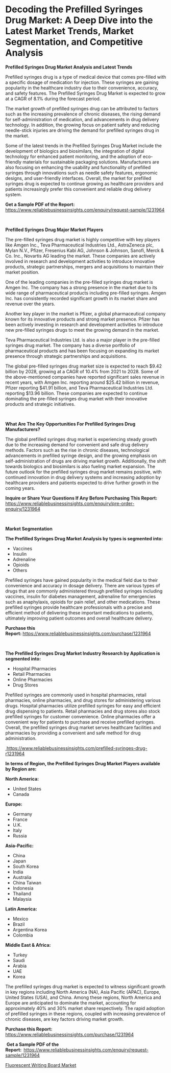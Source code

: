 <p><h1>Decoding the Prefilled Syringes Drug Market: A Deep Dive into the Latest Market Trends, Market Segmentation, and Competitive Analysis</h1></p><p><strong>Prefilled Syringes Drug Market Analysis and Latest Trends</strong></p>
<p><p>Prefilled syringes drug is a type of medical device that comes pre-filled with a specific dosage of medication for injection. These syringes are gaining popularity in the healthcare industry due to their convenience, accuracy, and safety features. The Prefilled Syringes Drug Market is expected to grow at a CAGR of 8.1% during the forecast period. </p><p>The market growth of prefilled syringes drug can be attributed to factors such as the increasing prevalence of chronic diseases, the rising demand for self-administration of medication, and advancements in drug delivery technology. In addition, the growing focus on patient safety and reducing needle-stick injuries are driving the demand for prefilled syringes drug in the market.</p><p>Some of the latest trends in the Prefilled Syringes Drug Market include the development of biologics and biosimilars, the integration of digital technology for enhanced patient monitoring, and the adoption of eco-friendly materials for sustainable packaging solutions. Manufacturers are also focusing on enhancing the usability and functionality of prefilled syringes through innovations such as needle safety features, ergonomic designs, and user-friendly interfaces. Overall, the market for prefilled syringes drug is expected to continue growing as healthcare providers and patients increasingly prefer this convenient and reliable drug delivery system.</p></p>
<p><strong>Get a Sample PDF of the Report:&nbsp;</strong> <a href="https://www.reliablebusinessinsights.com/enquiry/request-sample/1231964">https://www.reliablebusinessinsights.com/enquiry/request-sample/1231964</a></p>
<p>&nbsp;</p>
<p><strong>Prefilled Syringes Drug Major Market Players</strong></p>
<p><p>The pre-filled syringes drug market is highly competitive with key players like Amgen Inc., Teva Pharmaceutical Industries Ltd., AstraZeneca plc, Mylan N.V., Pfizer, Fresenius Kabi AG, Johnson & Johnson, Sanofi, Merck & Co. Inc., Novartis AG leading the market. These companies are actively involved in research and development activities to introduce innovative products, strategic partnerships, mergers and acquisitions to maintain their market position.</p><p>One of the leading companies in the pre-filled syringes drug market is Amgen Inc. The company has a strong presence in the market due to its wide range of pharmaceutical products including pre-filled syringes. Amgen Inc. has consistently recorded significant growth in its market share and revenue over the years.</p><p>Another key player in the market is Pfizer, a global pharmaceutical company known for its innovative products and strong market presence. Pfizer has been actively investing in research and development activities to introduce new pre-filled syringes drugs to meet the growing demand in the market.</p><p>Teva Pharmaceutical Industries Ltd. is also a major player in the pre-filled syringes drug market. The company has a diverse portfolio of pharmaceutical products and has been focusing on expanding its market presence through strategic partnerships and acquisitions.</p><p>The global pre-filled syringes drug market size is expected to reach $9.42 billion by 2028, growing at a CAGR of 10.4% from 2021 to 2028. Some of the above-mentioned companies have reported significant sales revenue in recent years, with Amgen Inc. reporting around $25.42 billion in revenue, Pfizer reporting $41.91 billion, and Teva Pharmaceutical Industries Ltd. reporting $13.96 billion. These companies are expected to continue dominating the pre-filled syringes drug market with their innovative products and strategic initiatives.</p></p>
<p>&nbsp;</p>
<p><strong>What Are The Key Opportunities For Prefilled Syringes Drug Manufacturers?</strong></p>
<p><p>The global prefilled syringes drug market is experiencing steady growth due to the increasing demand for convenient and safe drug delivery methods. Factors such as the rise in chronic diseases, technological advancements in prefilled syringe design, and the growing emphasis on self-administration of drugs are driving market growth. Additionally, the shift towards biologics and biosimilars is also fueling market expansion. The future outlook for the prefilled syringes drug market remains positive, with continued innovation in drug delivery systems and increasing adoption by healthcare providers and patients expected to drive further growth in the coming years.</p></p>
<p><strong>Inquire or Share Your Questions If Any Before Purchasing This Report:</strong> <a href="https://www.reliablebusinessinsights.com/enquiry/pre-order-enquiry/1231964">https://www.reliablebusinessinsights.com/enquiry/pre-order-enquiry/1231964</a></p>
<p>&nbsp;</p>
<p><strong>Market Segmentation</strong></p>
<p><strong>The Prefilled Syringes Drug Market Analysis by types is segmented into:</strong></p>
<p><ul><li>Vaccines</li><li>Insulin</li><li>Adrenaline</li><li>Opioids</li><li>Others</li></ul></p>
<p><p>Prefilled syringes have gained popularity in the medical field due to their convenience and accuracy in dosage delivery. There are various types of drugs that are commonly administered through prefilled syringes including vaccines, insulin for diabetes management, adrenaline for emergencies such as anaphylaxis, opioids for pain relief, and other medications. These prefilled syringes provide healthcare professionals with a precise and efficient method of delivering these important medications to patients, ultimately improving patient outcomes and overall healthcare delivery.</p></p>
<p><strong>Purchase this Report:&nbsp;</strong><a href="https://www.reliablebusinessinsights.com/purchase/1231964">https://www.reliablebusinessinsights.com/purchase/1231964</a></p>
<p>&nbsp;</p>
<p><strong>The Prefilled Syringes Drug Market Industry Research by Application is segmented into:</strong></p>
<p><ul><li>Hospital Pharmacies</li><li>Retail Pharmacies</li><li>Online Pharmacies</li><li>Drug Stores</li></ul></p>
<p><p>Prefilled syringes are commonly used in hospital pharmacies, retail pharmacies, online pharmacies, and drug stores for administering various drugs. Hospital pharmacies utilize prefilled syringes for easy and efficient drug dispensing to patients. Retail pharmacies and drug stores also stock prefilled syringes for customer convenience. Online pharmacies offer a convenient way for patients to purchase and receive prefilled syringes. Overall, the prefilled syringes drug market serves healthcare facilities and pharmacies by providing a convenient and safe method for drug administration.</p></p>
<p><a href="https://www.reliablebusinessinsights.com/prefilled-syringes-drug-r1231964">&nbsp;https://www.reliablebusinessinsights.com/prefilled-syringes-drug-r1231964</a></p>
<p><strong>In terms of Region, the Prefilled Syringes Drug Market Players available by Region are:</strong></p>
<p>
    <p> <strong> North America: </strong>
        <ul>
            <li>United States</li>
            <li>Canada</li>
        </ul>
        </p> 
    <p> <strong> Europe: </strong>
        <ul>
            <li>Germany</li>
            <li>France</li>
            <li>U.K.</li>
            <li>Italy</li>
            <li>Russia</li>
        </ul>
        </p> 
    <p> <strong> Asia-Pacific: </strong>
        <ul>
            <li>China</li>
            <li>Japan</li>
            <li>South Korea</li>
            <li>India</li>
            <li>Australia</li>
            <li>China Taiwan</li>
            <li>Indonesia</li>
            <li>Thailand</li>
            <li>Malaysia</li>
        </ul>
        </p> 
    <p> <strong> Latin America: </strong>
        <ul>
            <li>Mexico</li>
            <li>Brazil</li>
            <li>Argentina Korea</li>
            <li>Colombia</li>
        </ul>
        </p> 
    <p> <strong> Middle East & Africa: </strong>
        <ul>
            <li>Turkey</li>
            <li>Saudi</li>
            <li>Arabia</li>
            <li>UAE</li>
            <li>Korea</li>
        </ul>
    </p>
    </p>
<p><p>The prefilled syringes drug market is expected to witness significant growth in key regions including North America (NA), Asia Pacific (APAC), Europe, United States (USA), and China. Among these regions, North America and Europe are anticipated to dominate the market, accounting for approximately 40% and 30% market share respectively. The rapid adoption of prefilled syringes in these regions, coupled with increasing prevalence of chronic diseases, are key factors driving market growth.</p></p>
<p><strong>Purchase this Report: </strong><a href="https://www.reliablebusinessinsights.com/purchase/1231964">https://www.reliablebusinessinsights.com/purchase/1231964</a></p>
<p>&nbsp;<strong>Get a Sample PDF of the Report:&nbsp;&nbsp;</strong><a href="https://www.reliablebusinessinsights.com/enquiry/request-sample/1231964">https://www.reliablebusinessinsights.com/enquiry/request-sample/1231964</a></p>
<p><strong></strong></p>
<p><p><a href="https://github.com/angelajermaine/Market-Research-Report-List-4/blob/main/fluorescent-writing-board-market.md">Fluorescent Writing Board Market</a></p></p>